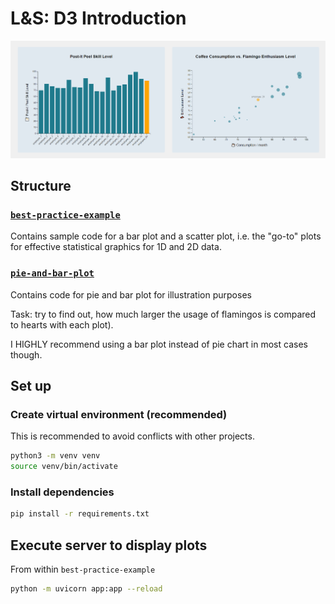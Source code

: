 # L&S: D3 Introduction 

![image](assets/demo_image.png)

## Structure
### [`best-practice-example`](best-practice-example) 
Contains sample code for a bar plot and a scatter plot, i.e. the "go-to" plots for effective statistical graphics for 1D and 2D data.

### [`pie-and-bar-plot`](pie-and-bar-plot) 
Contains code for pie and bar plot for illustration purposes

Task: try to find out, how much larger the usage of flamingos is compared to hearts with each plot). 

I HIGHLY recommend using a bar plot instead of pie chart in most cases though.


## Set up
### Create virtual environment (recommended)
This is recommended to avoid conflicts with other projects.
```bash
python3 -m venv venv
source venv/bin/activate
```

### Install dependencies
```bash
pip install -r requirements.txt
```

## Execute server to display plots
From within `best-practice-example`
```bash
python -m uvicorn app:app --reload
```
